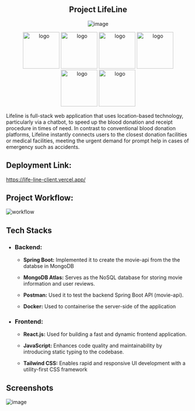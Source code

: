 

<div align="center">
  
## Project LifeLine
  
![image](https://github.com/Debaditya-Som/LifeLine/assets/121785700/6e332502-ac23-41a5-b20a-4ec9b62c34ec)
</div>

<div align="center">
  <img src="https://img.shields.io/badge/spring-%236DB33F.svg?style=for-the-badge&logo=spring&logoColor=white" alt="logo" width="100" />
  <img src="https://img.shields.io/badge/MongoDB-4EA94B?style=for-the-badge&logo=mongodb&logoColor=white" alt="logo" width="100" />
  <img src="https://img.shields.io/badge/Node.js-43853D?style=for-the-badge&logo=node.js&logoColor=white" alt="logo" width="100" />
   <img src="https://img.shields.io/badge/JavaScript-323330?style=for-the-badge&logo=javascript&logoColor=F7DF1E" alt="logo" width="100" />

   <img src="https://img.shields.io/badge/-ReactJs-61DAFB?logo=react&logoColor=white&style=for-the-badge" alt="logo" width="100" />
  <img src="https://img.shields.io/badge/Tailwind_CSS-38B2AC?style=for-the-badge&logo=tailwind-css&logoColor=white" alt="logo" width="100" />
</div>


Lifeline is full-stack web application that uses location-based technology, particularly via a chatbot, to speed up the blood donation and receipt procedure in times of need. In contrast to conventional blood donation platforms, Lifeline instantly connects users to the closest donation facilities or medical facilities, meeting the urgent demand for prompt help in cases of emergency such as accidents. 

## Deployment Link: 

https://life-line-client.vercel.app/


## Project Workflow:

<img src = "https://github.com/Debaditya-Som/LifeLine/assets/121785700/0ed1dea9-f4df-4e0f-acd7-9e305df910c0" alt="workflow" >


## Tech Stacks

 - ### Backend:

    - **Spring Boot:**  Implemented it to create the movie-api from the the databse in MongoDB

    - **MongoDB Atlas:**  Serves as the NoSQL database for storing movie information and user reviews.

    - **Postman:**  Used it to test the backend Spring Boot API (movie-api).
  
    - **Docker:** Used to containerise the server-side of the application
  
- ### Frontend:

    - **React.js:**  Used for building a fast and dynamic frontend application.

    - **JavaScript:** Enhances code quality and maintainability by introducing static typing to the codebase.

    - **Tailwind CSS:** Enables rapid and responsive UI development with a utility-first CSS framework

## Screenshots

![image](https://github.com/Debaditya-Som/LifeLine/assets/121785700/b941dd25-de56-462b-a726-f4caf5a4d0b9)




